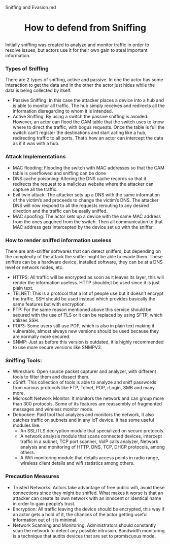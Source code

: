 Sniffing and Evasion.md
# <p align="center"> How to defend from Sniffing
Initially sniffing was created to analyze and monitor traffic in order to resolve issues, but actors use it for their own gain to steal important information. 

### Types of Sniffing
There are 2 types of sniffing, active and passive. In one the actor has some interaction to get the data and in the other the actor just hides while the data is being collected by itself.

* Passive Sniffing: In this case the attacker places a device into a hub and is able to monitor all traffic. The hub simply receives and redirects all the information disregarding to whom it is intended.
* Active Sniffing: By using a switch the passive sniffing is avoided. However, an actor can flood the CAM table that the switch uses to know where to direct the traffic, with bogus requests. Once the table is full the switch can’t register the destinations and start acting like a hub, redirecting traffic to all ports. That’s how an actor can intercept the data as if it was with a hub. 

### Attack Implementations
* MAC flooding: Flooding the switch with MAC addresses so that the CAM table is overflowed and sniffing can be done
* DNS cache poisoning: Altering the DNS cache records so that it redirects the request to a malicious website where the attacker can capture all the traffic.
* Evil twin attack: The attacker sets up a DNS with the same  information of the victim’s and proceeds to change the victim’s DNS. The attacker DNS will now respond to all the requests  rerouting to any desired direction and the traffic can be easily sniffed.
* MAC spoofing: The actor sets up a device with the same MAC address from the ones acquired from the switch. Then all communication to that MAC address gets intercepted by the device set up with the sniffer.

### How to render sniffed information useless
There are anti-sniffer softwares that can detect sniffers, but depending on the complexity of the attack the sniffer might be able to evade them. These sniffers can be a hardware device, installed software, they can be at a DNS level or network nodes, etc. 
* HTTPS: All traffic will be encrypted as soon as it leaves its layer, this will render the information useless. HTTP shouldn;t be used since it is just plain text.
* TELNET: This is a protocol that a lot of people use but it doesn’t encrypt the traffic. SSH should be used instead which provides basically the same features but with encryption. 
* FTP: For the same reason mentioned above this service should be secured with the use of TLS or it can be replaced by using SFTP, which utilizes SSH. 
* POP3: Some users still use POP, which is also in plain text making it vulnerable, almost always new versions should be used because they are normally more secured.
* SNMP: Just as before this version is outdated, it is highly recommended to use more secure versions like SNMPV3.

### Sniffing Tools:
* Wireshark: Open source packet capturer and analyzer, with different tools to filter them and dissect them.
* dSniff:  This collection of tools is able to analyze and sniff passwords from various protocols like FTP, Telnet, POP, rLogin, SMB and many more.
* Microsoft Network Monitor: It monitors the network and can group more than 300 protocols. Some of its features are reassembly of fragmented messages and wireless monitor mode.
* Debookee: Paid tool that analyzes and monitors the network, it also catches traffic on subnets and in any IoT device. It has some useful modules like:
	* An SSL/TLS decryption module that specialized on secure protocols.
	* A network analysis module that scans connected devices, intercept traffic in a subnet, TCP port scanner, VoIP calls analyzer, Network analysis and monitoring of HTTP, DNS, TCP, DHCP protocols, among others.
	* A Wifi monitoring module that details access points in radio range, wireless client details and wifi statistics among others.

### Precaution Measures
* Trusted Networks: Actors take advantage of free public wifi, avoid these connections since they might be sniffed. What makes it worse is that an attacker can create its own network with an innocent or identical name in order to gain people’s trust.
* Encryption: All traffic leaving the device should be encrypted, this way if an actor gets a hold of it, the chances of the actor getting useful information out of it is minimal.
* Network Scanning and Monitoring: Administrators should constantly scan the network to detect any possible intrusion. Bandwidth monitoring is a technique that audits devices that are set to promiscuous mode.
